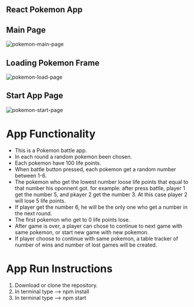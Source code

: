 ## React Pokemon App

## Main Page
![pokemon-main-page](https://user-images.githubusercontent.com/57434735/198879313-2fc0b426-4dce-425f-b227-31ecadc314ce.PNG)

## Loading Pokemon Frame
![pokemon-load-page](https://user-images.githubusercontent.com/57434735/198879320-95e82c84-a63d-413d-a2ea-4c2472f4742c.PNG)

## Start App Page
![pokemon-start-page](https://user-images.githubusercontent.com/57434735/198879326-ac80633d-1853-4584-b1c2-624cf8763841.PNG)

# App Functionality
* This is a Pokemon battle app.
* In each round a random pokemon been chosen.
* Each pokemon have 100 life points.
* When battle button pressed, each pokemon get a random number between 1-6.
* The pokemon who get the lowest number loose life points that equal to that number his oponnent got.
for example: after press battle, player 1 get the number 5, and pkayer 2 get the number 3.
At this case player 2 will lose 5 life points.
* If player get the number 6, he will be the only one who get a number in the next round.
* The first pokemon who get to 0 life points lose.
* After game is over, a player can chose to continue to next game with same pokemon, or start new game with new pokemon.
* If player choose to continue with same pokemon, a table tracker of number of wins and number of lost games will be created.

# App Run Instructions
1. Download or clone the repository.
2. In terminal type --> npm install
3. In terminal type --> npm start
